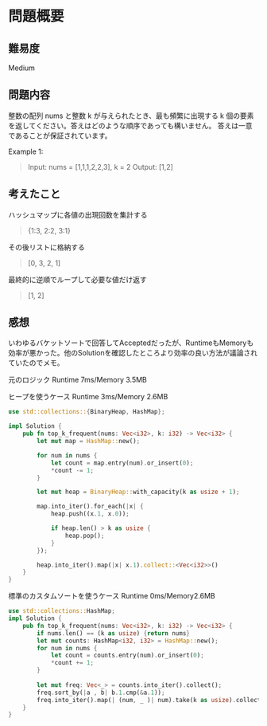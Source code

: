 # 問題概要

## 難易度

Medium

## 問題内容

整数の配列 nums と整数 k が与えられたとき、最も頻繁に出現する k 個の要素を返してください。答えはどのような順序であっても構いません。
答えは一意であることが保証されています。

Example 1:

> Input: nums = [1,1,1,2,2,3], k = 2
> Output: [1,2]

## 考えたこと

ハッシュマップに各値の出現回数を集計する
> {1:3, 2:2, 3:1}

その後リストに格納する
> [0, 3, 2, 1]

最終的に逆順でループして必要な値だけ返す
> [1, 2]

## 感想

いわゆるバケットソートで回答してAcceptedだったが、RuntimeもMemoryも効率が悪かった。他のSolutionを確認したところより効率の良い方法が議論されていたのでメモ。

元のロジック
Runtime 7ms/Memory 3.5MB

ヒープを使うケース
Runtime 3ms/Memory 2.6MB

```rust
use std::collections::{BinaryHeap, HashMap};

impl Solution {
    pub fn top_k_frequent(nums: Vec<i32>, k: i32) -> Vec<i32> {
        let mut map = HashMap::new();

        for num in nums {
            let count = map.entry(num).or_insert(0);
            *count -= 1;
        }

        let mut heap = BinaryHeap::with_capacity(k as usize + 1);

        map.into_iter().for_each(|x| {
            heap.push((x.1, x.0));

            if heap.len() > k as usize {
                heap.pop();
            }
        });

        heap.into_iter().map(|x| x.1).collect::<Vec<i32>>()
    }
}
```

標準のカスタムソートを使うケース
Runtime 0ms/Memory2.6MB

```rust
use std::collections::HashMap;
impl Solution {
    pub fn top_k_frequent(nums: Vec<i32>, k: i32) -> Vec<i32> {
        if nums.len() == (k as usize) {return nums}
        let mut counts: HashMap<i32, i32> = HashMap::new();
        for num in nums {
            let count = counts.entry(num).or_insert(0);
            *count += 1;
        }
        
        let mut freq: Vec<_> = counts.into_iter().collect();
        freq.sort_by(|a , b| b.1.cmp(&a.1));
        freq.into_iter().map(| (num, _ )| num).take(k as usize).collect()
    }
}
```
